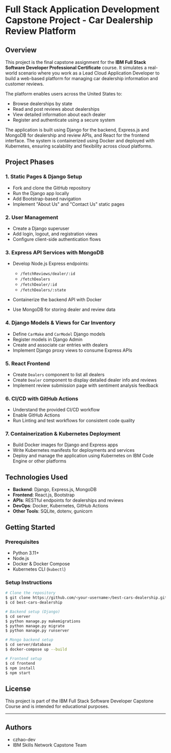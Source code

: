 # Full Stack Application Development Capstone Project - Car Dealership Review Platform

## Overview

This project is the final capstone assignment for the **IBM Full Stack Software Developer Professional Certificate** course. It simulates a real-world scenario where you work as a Lead Cloud Application Developer to build a web-based platform for managing car dealership information and customer reviews.

The platform enables users across the United States to:

* Browse dealerships by state
* Read and post reviews about dealerships
* View detailed information about each dealer
* Register and authenticate using a secure system

The application is built using Django for the backend, Express.js and MongoDB for dealership and review APIs, and React for the frontend interface. The system is containerized using Docker and deployed with Kubernetes, ensuring scalability and flexibility across cloud platforms.

## Project Phases

### 1. **Static Pages & Django Setup**

* Fork and clone the GitHub repository
* Run the Django app locally
* Add Bootstrap-based navigation
* Implement "About Us" and "Contact Us" static pages

### 2. **User Management**

* Create a Django superuser
* Add login, logout, and registration views
* Configure client-side authentication flows

### 3. **Express API Services with MongoDB**

* Develop Node.js Express endpoints:

  * `/fetchReviews/dealer/:id`
  * `/fetchDealers`
  * `/fetchDealer/:id`
  * `/fetchDealers/:state`
* Containerize the backend API with Docker
* Use MongoDB for storing dealer and review data

### 4. **Django Models & Views for Car Inventory**

* Define `CarMake` and `CarModel` Django models
* Register models in Django Admin
* Create and associate car entries with dealers
* Implement Django proxy views to consume Express APIs

### 5. **React Frontend**

* Create `Dealers` component to list all dealers
* Create `Dealer` component to display detailed dealer info and reviews
* Implement review submission page with sentiment analysis feedback

### 6. **CI/CD with GitHub Actions**

* Understand the provided CI/CD workflow
* Enable GitHub Actions
* Run Linting and test workflows for consistent code quality

### 7. **Containerization & Kubernetes Deployment**

* Build Docker images for Django and Express apps
* Write Kubernetes manifests for deployments and services
* Deploy and manage the application using Kubernetes on IBM Code Engine or other platforms

## Technologies Used

* **Backend**: Django, Express.js, MongoDB
* **Frontend**: React.js, Bootstrap
* **APIs**: RESTful endpoints for dealerships and reviews
* **DevOps**: Docker, Kubernetes, GitHub Actions
* **Other Tools**: SQLite, dotenv, gunicorn

## Getting Started

### Prerequisites

* Python 3.11+
* Node.js
* Docker & Docker Compose
* Kubernetes CLI (`kubectl`)

### Setup Instructions

```bash
# Clone the repository
$ git clone https://github.com/<your-username>/best-cars-dealership.git
$ cd best-cars-dealership

# Backend setup (Django)
$ cd server
$ python manage.py makemigrations
$ python manage.py migrate
$ python manage.py runserver

# Mongo backend setup
$ cd server/database
$ docker-compose up --build

# Frontend setup
$ cd frontend
$ npm install
$ npm start
```

## License

This project is part of the IBM Full Stack Software Developer Capstone Course and is intended for educational purposes.

---

## Authors

* czhao-dev
* IBM Skills Network Capstone Team
